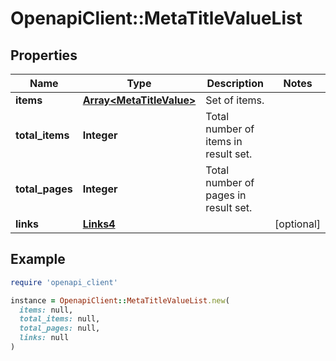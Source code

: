 # OpenapiClient::MetaTitleValueList

## Properties

| Name | Type | Description | Notes |
| ---- | ---- | ----------- | ----- |
| **items** | [**Array&lt;MetaTitleValue&gt;**](MetaTitleValue.md) | Set of items. |  |
| **total_items** | **Integer** | Total number of items in result set. |  |
| **total_pages** | **Integer** | Total number of pages in result set. |  |
| **links** | [**Links4**](Links4.md) |  | [optional] |

## Example

```ruby
require 'openapi_client'

instance = OpenapiClient::MetaTitleValueList.new(
  items: null,
  total_items: null,
  total_pages: null,
  links: null
)
```

